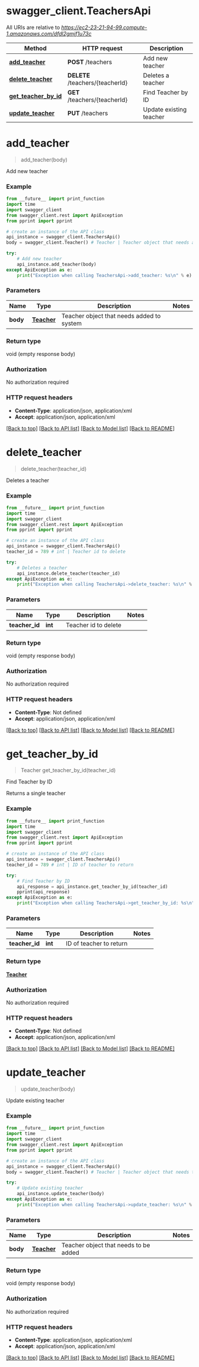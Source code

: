 # swagger_client.TeachersApi

All URIs are relative to *https://ec2-23-21-94-99.compute-1.amazonaws.com/dfdl2gmjf1u73c*

Method | HTTP request | Description
------------- | ------------- | -------------
[**add_teacher**](TeachersApi.md#add_teacher) | **POST** /teachers | Add new teacher
[**delete_teacher**](TeachersApi.md#delete_teacher) | **DELETE** /teachers/{teacherId} | Deletes a teacher
[**get_teacher_by_id**](TeachersApi.md#get_teacher_by_id) | **GET** /teachers/{teacherId} | Find Teacher by ID
[**update_teacher**](TeachersApi.md#update_teacher) | **PUT** /teachers | Update existing teacher


# **add_teacher**
> add_teacher(body)

Add new teacher

### Example
```python
from __future__ import print_function
import time
import swagger_client
from swagger_client.rest import ApiException
from pprint import pprint

# create an instance of the API class
api_instance = swagger_client.TeachersApi()
body = swagger_client.Teacher() # Teacher | Teacher object that needs added to system

try:
    # Add new teacher
    api_instance.add_teacher(body)
except ApiException as e:
    print("Exception when calling TeachersApi->add_teacher: %s\n" % e)
```

### Parameters

Name | Type | Description  | Notes
------------- | ------------- | ------------- | -------------
 **body** | [**Teacher**](Teacher.md)| Teacher object that needs added to system | 

### Return type

void (empty response body)

### Authorization

No authorization required

### HTTP request headers

 - **Content-Type**: application/json, application/xml
 - **Accept**: application/json, application/xml

[[Back to top]](#) [[Back to API list]](../README.md#documentation-for-api-endpoints) [[Back to Model list]](../README.md#documentation-for-models) [[Back to README]](../README.md)

# **delete_teacher**
> delete_teacher(teacher_id)

Deletes a teacher

### Example
```python
from __future__ import print_function
import time
import swagger_client
from swagger_client.rest import ApiException
from pprint import pprint

# create an instance of the API class
api_instance = swagger_client.TeachersApi()
teacher_id = 789 # int | Teacher id to delete

try:
    # Deletes a teacher
    api_instance.delete_teacher(teacher_id)
except ApiException as e:
    print("Exception when calling TeachersApi->delete_teacher: %s\n" % e)
```

### Parameters

Name | Type | Description  | Notes
------------- | ------------- | ------------- | -------------
 **teacher_id** | **int**| Teacher id to delete | 

### Return type

void (empty response body)

### Authorization

No authorization required

### HTTP request headers

 - **Content-Type**: Not defined
 - **Accept**: application/json, application/xml

[[Back to top]](#) [[Back to API list]](../README.md#documentation-for-api-endpoints) [[Back to Model list]](../README.md#documentation-for-models) [[Back to README]](../README.md)

# **get_teacher_by_id**
> Teacher get_teacher_by_id(teacher_id)

Find Teacher by ID

Returns a single teacher

### Example
```python
from __future__ import print_function
import time
import swagger_client
from swagger_client.rest import ApiException
from pprint import pprint

# create an instance of the API class
api_instance = swagger_client.TeachersApi()
teacher_id = 789 # int | ID of teacher to return

try:
    # Find Teacher by ID
    api_response = api_instance.get_teacher_by_id(teacher_id)
    pprint(api_response)
except ApiException as e:
    print("Exception when calling TeachersApi->get_teacher_by_id: %s\n" % e)
```

### Parameters

Name | Type | Description  | Notes
------------- | ------------- | ------------- | -------------
 **teacher_id** | **int**| ID of teacher to return | 

### Return type

[**Teacher**](Teacher.md)

### Authorization

No authorization required

### HTTP request headers

 - **Content-Type**: Not defined
 - **Accept**: application/json, application/xml

[[Back to top]](#) [[Back to API list]](../README.md#documentation-for-api-endpoints) [[Back to Model list]](../README.md#documentation-for-models) [[Back to README]](../README.md)

# **update_teacher**
> update_teacher(body)

Update existing teacher

### Example
```python
from __future__ import print_function
import time
import swagger_client
from swagger_client.rest import ApiException
from pprint import pprint

# create an instance of the API class
api_instance = swagger_client.TeachersApi()
body = swagger_client.Teacher() # Teacher | Teacher object that needs to be added

try:
    # Update existing teacher
    api_instance.update_teacher(body)
except ApiException as e:
    print("Exception when calling TeachersApi->update_teacher: %s\n" % e)
```

### Parameters

Name | Type | Description  | Notes
------------- | ------------- | ------------- | -------------
 **body** | [**Teacher**](Teacher.md)| Teacher object that needs to be added | 

### Return type

void (empty response body)

### Authorization

No authorization required

### HTTP request headers

 - **Content-Type**: application/json, application/xml
 - **Accept**: application/json, application/xml

[[Back to top]](#) [[Back to API list]](../README.md#documentation-for-api-endpoints) [[Back to Model list]](../README.md#documentation-for-models) [[Back to README]](../README.md)

